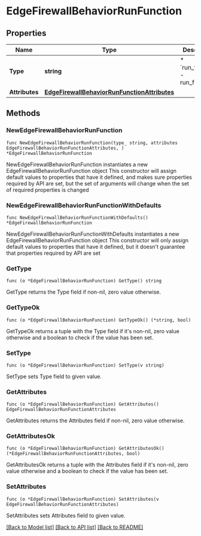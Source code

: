 # EdgeFirewallBehaviorRunFunction

## Properties

Name | Type | Description | Notes
------------ | ------------- | ------------- | -------------
**Type** | **string** | * &#x60;run_function&#x60; - run_function | 
**Attributes** | [**EdgeFirewallBehaviorRunFunctionAttributes**](EdgeFirewallBehaviorRunFunctionAttributes.md) |  | 

## Methods

### NewEdgeFirewallBehaviorRunFunction

`func NewEdgeFirewallBehaviorRunFunction(type_ string, attributes EdgeFirewallBehaviorRunFunctionAttributes, ) *EdgeFirewallBehaviorRunFunction`

NewEdgeFirewallBehaviorRunFunction instantiates a new EdgeFirewallBehaviorRunFunction object
This constructor will assign default values to properties that have it defined,
and makes sure properties required by API are set, but the set of arguments
will change when the set of required properties is changed

### NewEdgeFirewallBehaviorRunFunctionWithDefaults

`func NewEdgeFirewallBehaviorRunFunctionWithDefaults() *EdgeFirewallBehaviorRunFunction`

NewEdgeFirewallBehaviorRunFunctionWithDefaults instantiates a new EdgeFirewallBehaviorRunFunction object
This constructor will only assign default values to properties that have it defined,
but it doesn't guarantee that properties required by API are set

### GetType

`func (o *EdgeFirewallBehaviorRunFunction) GetType() string`

GetType returns the Type field if non-nil, zero value otherwise.

### GetTypeOk

`func (o *EdgeFirewallBehaviorRunFunction) GetTypeOk() (*string, bool)`

GetTypeOk returns a tuple with the Type field if it's non-nil, zero value otherwise
and a boolean to check if the value has been set.

### SetType

`func (o *EdgeFirewallBehaviorRunFunction) SetType(v string)`

SetType sets Type field to given value.


### GetAttributes

`func (o *EdgeFirewallBehaviorRunFunction) GetAttributes() EdgeFirewallBehaviorRunFunctionAttributes`

GetAttributes returns the Attributes field if non-nil, zero value otherwise.

### GetAttributesOk

`func (o *EdgeFirewallBehaviorRunFunction) GetAttributesOk() (*EdgeFirewallBehaviorRunFunctionAttributes, bool)`

GetAttributesOk returns a tuple with the Attributes field if it's non-nil, zero value otherwise
and a boolean to check if the value has been set.

### SetAttributes

`func (o *EdgeFirewallBehaviorRunFunction) SetAttributes(v EdgeFirewallBehaviorRunFunctionAttributes)`

SetAttributes sets Attributes field to given value.



[[Back to Model list]](../README.md#documentation-for-models) [[Back to API list]](../README.md#documentation-for-api-endpoints) [[Back to README]](../README.md)


